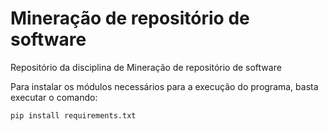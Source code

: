 # Mineração de repositório de software
Repositório da disciplina de Mineração de repositório de software

Para instalar os módulos necessários para a execução do programa, basta executar o comando:

``` pip install requirements.txt ```
